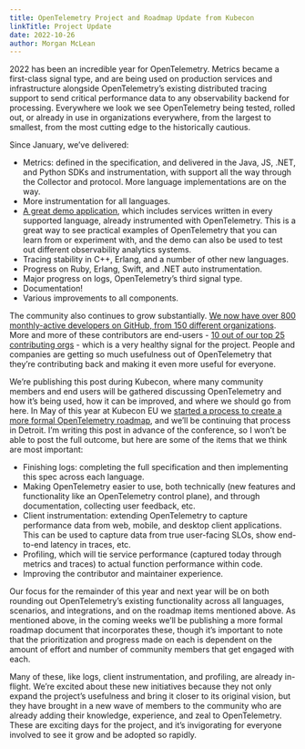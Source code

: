 ```yaml
---
title: OpenTelemetry Project and Roadmap Update from Kubecon
linkTitle: Project Update
date: 2022-10-26
author: Morgan McLean
---
```


2022 has been an incredible year for OpenTelemetry. Metrics became a first-class
signal type, and are being used on production services and infrastructure
alongside OpenTelemetry’s existing distributed tracing support to send critical
performance data to any observability backend for processing. Everywhere we look
we see OpenTelemetry being tested, rolled out, or already in use in organizations
everywhere, from the largest to smallest, from the most cutting edge to the
historically cautious.

Since January, we’ve delivered:

- Metrics: defined in the specification, and delivered in the Java, JS, .NET,
  and Python SDKs and instrumentation, with support all the way through the
  Collector and protocol. More language implementations are on the way.
- More instrumentation for all languages.
- [A great demo application](../announcing-opentelemetry-demo-release), which
  includes services written in every supported language, already instrumented
  with OpenTelemetry. This is a great way to see practical examples of
  OpenTelemetry that you can learn from or experiment with, and the demo can
  also be used to test out different observability analytics systems.
- Tracing stability in C++, Erlang, and a number of other new languages.
- Progress on Ruby, Erlang, Swift, and .NET auto instrumentation.
- Major progress on logs, OpenTelemetry’s third signal type.
- Documentation!
- Various improvements to all components.

The community also continues to grow substantially.
[We now have over 800 monthly-active developers on GitHub, from 150 different organizations](https://opentelemetry.devstats.cncf.io/d/7/companies-contributing-in-repository-groups?orgId=1&from=now-4y&to=now).
More and more of these contributors are end-users -
[10 out of our top 25 contributing orgs](https://opentelemetry.devstats.cncf.io/d/5/companies-table?orgId=1) -
which is a very healthy signal for the project. People and companies are getting
so much usefulness out of OpenTelemetry that they’re contributing back and
making it even more useful for everyone.

We’re publishing this post during Kubecon, where many community members and end
users will be gathered discussing OpenTelemetry and how it’s being used, how it
can be improved, and where we should go from here. In May of this year at
Kubecon EU we
[started a process to create a more formal OpenTelemetry roadmap](https://docs.google.com/document/d/1jt47KPwgDG_-4kR4J5GtFSCEhQO3CHgUdAwpCKTQHO8/edit#),
and we’ll be continuing that process in Detroit. I’m writing this post in
advance of the conference, so I won’t be able to post the full outcome, but here
are some of the items that we think are most important:

- Finishing logs: completing the full specification and then implementing this
  spec across each language.
- Making OpenTelemetry easier to use, both technically (new features and
  functionality like an OpenTelemetry control plane), and through documentation,
  collecting user feedback, etc.
- Client instrumentation: extending OpenTelemetry to capture performance data
  from web, mobile, and desktop client applications. This can be used to capture
  data from true user-facing SLOs, show end-to-end latency in traces, etc.
- Profiling, which will tie service performance (captured today through metrics
  and traces) to actual function performance within code.
- Improving the contributor and maintainer experience.

Our focus for the remainder of this year and next year will be on both rounding
out OpenTelemetry’s existing functionality across all languages, scenarios, and
integrations, and on the roadmap items mentioned above. As mentioned above, in
the coming weeks we’ll be publishing a more formal roadmap document that
incorporates these, though it’s important to note that the prioritization and
progress made on each is dependent on the amount of effort and number of
community members that get engaged with each.

Many of these, like logs, client instrumentation, and profiling, are already
in-flight. We’re excited about these new initiatives because they not only
expand the project’s usefulness and bring it closer to its original vision, but
they have brought in a new wave of members to the community who are already
adding their knowledge, experience, and zeal to OpenTelemetry. These are
exciting days for the project, and it’s invigorating for everyone involved to
see it grow and be adopted so rapidly.
